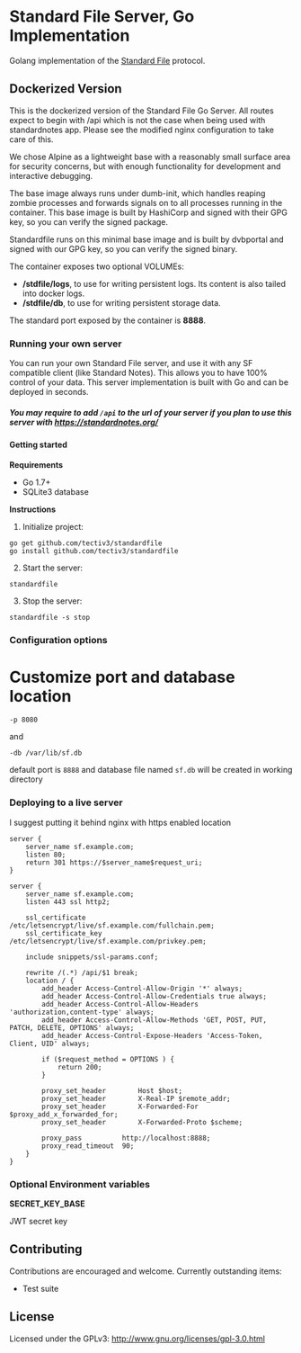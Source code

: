 # Standard File Server, Go Implementation

Golang implementation of the [Standard File](https://standardfile.org/) protocol.

## Dockerized Version
This is the dockerized version of the Standard File Go Server. All routes expect to begin with /api which is
not the case when being used with standardnotes app. Please see the modified nginx configuration to take
care of this.

We chose Alpine as a lightweight base with a reasonably small surface area for security concerns, but with enough functionality for development and interactive debugging.

The base image always runs under dumb-init, which handles reaping zombie processes and forwards signals on to all processes running in the container. This base image is built by HashiCorp and signed with their GPG key, so you can verify the signed package.

Standardfile runs on this minimal base image and is built by dvbportal and signed with our GPG key, so you can
verify the signed binary.

The container exposes two optional VOLUMEs:

* **/stdfile/logs**, to use for writing persistent logs. Its content is also tailed into docker logs.
* **/stdfile/db**, to use for writing persistent storage data.

The standard port exposed by the container is **8888**.

### Running your own server
You can run your own Standard File server, and use it with any SF compatible client (like Standard Notes).
This allows you to have 100% control of your data.
This server implementation is built with Go and can be deployed in seconds.

##### You may require to add `/api` to the url of your server if you plan to use this server with https://standardnotes.org/

#### Getting started

**Requirements**

- Go 1.7+
- SQLite3 database

**Instructions**

1. Initialize project:

```
go get github.com/tectiv3/standardfile
go install github.com/tectiv3/standardfile
```

2. Start the server:

```
standardfile
```

3. Stop the server:

```
standardfile -s stop
```
### Configuration options

# Customize port and database location
```
-p 8080
```
and
```
-db /var/lib/sf.db
```
default port is `8888` and database file named `sf.db` will be created in working directory

### Deploying to a live server
I suggest putting it behind nginx with https enabled location
```
server {
    server_name sf.example.com;
    listen 80;
    return 301 https://$server_name$request_uri;
}

server {
    server_name sf.example.com;
    listen 443 ssl http2;

    ssl_certificate /etc/letsencrypt/live/sf.example.com/fullchain.pem;
    ssl_certificate_key /etc/letsencrypt/live/sf.example.com/privkey.pem;

    include snippets/ssl-params.conf;

    rewrite /(.*) /api/$1 break;
    location / {
    	add_header Access-Control-Allow-Origin '*' always;
    	add_header Access-Control-Allow-Credentials true always;
    	add_header Access-Control-Allow-Headers 'authorization,content-type' always;
    	add_header Access-Control-Allow-Methods 'GET, POST, PUT, PATCH, DELETE, OPTIONS' always;
    	add_header Access-Control-Expose-Headers 'Access-Token, Client, UID' always;

    	if ($request_method = OPTIONS ) {
    		return 200;
    	}

    	proxy_set_header        Host $host;
    	proxy_set_header        X-Real-IP $remote_addr;
    	proxy_set_header        X-Forwarded-For $proxy_add_x_forwarded_for;
    	proxy_set_header        X-Forwarded-Proto $scheme;

    	proxy_pass          http://localhost:8888;
    	proxy_read_timeout  90;
    }
}
```
### Optional Environment variables

**SECRET_KEY_BASE**

JWT secret key

## Contributing
Contributions are encouraged and welcome. Currently outstanding items:

- Test suite

## License

Licensed under the GPLv3: http://www.gnu.org/licenses/gpl-3.0.html
